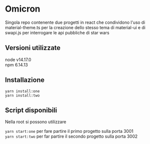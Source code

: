 # Omicron

Singola repo contenente due progetti in react che condividono l'uso di material-theme.ts per la creazione dello stesso tema di material-ui e di swapi.js per interrogare le api pubbliche di star wars

## Versioni utilizzate

node v14.17.0 <br>
npm 6.14.13

## Installazione

`yarn install:one` <br>
`yarn install:two`

## Script disponibili

Nella root si possono utilizzare

`yarn start:one` per fare partire il primo progetto sulla porta 3001 <br>
`yarn start:two` per far partire il secondo progetto sulla porta 3002
